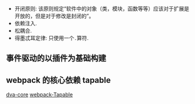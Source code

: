 + 开闭原则: 该原则规定“软件中的对象（类，模块，函数等等）应该对于扩展是开放的，但是对于修改是封闭的”。 
+ 依赖注入.
+ 松耦合.
+ 得墨忒耳定律: 只使用一个`.`算符.

## 事件驱动的以插件为基础构建

## webpack 的核心依赖 tapable
[dva-core](https://juejin.cn/post/6844904102862782471#heading-8)
[webpack-Tapable](https://juejin.cn/post/7231821116896821308#heading-1)